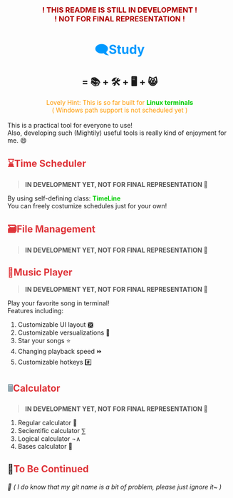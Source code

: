 ### <center><font color=#AF0000>! THIS README IS STILL IN DEVELOPMENT !<br>! NOT FOR FINAL REPRESENTATION !</font></center>

# <center><font color=#0099FF>🗨️Study</font></center>

## <center> =  📚 + 🛠️ + 🖥️ + 😸 </center>

<center>
	<font color=#FF9900>
		Lovely Hint: This is so far built for
			<strong>
				<font color=#00CC00>
					Linux terminals
				</font>
			</strong>
			<br \>
		( Windows path support is not scheduled yet )
	</font>
        <br \>
</center>
<br \>
This is a practical tool for everyone to use!<br \>
Also, developing such (Mightily) useful tools is really kind of enjoyment for me. 😄

## <font color=#DF3439>⌛Time Scheduler</font>

> <font color=#555555>**IN DEVELOPMENT YET, NOT FOR FINAL REPRESENTATION 🤯**</font>

By using self-defining class: <b><font color=#00CC00>TimeLine</font></b><br>
You can freely costumize schedules just for your own!



## <font color=#DF3439>🗃️File Management</font>

> <font color=#555555>**IN DEVELOPMENT YET, NOT FOR FINAL REPRESENTATION 🤯**</font>

## <font color=#DF3439>🎼Music Player</font>

> <font color=#555555>**IN DEVELOPMENT YET, NOT FOR FINAL REPRESENTATION 🤯**</font>

Play your favorite song in terminal!  
Features including:  

1. Customizable UI layout 🆊
2. Customizable versualizations 🎴
3. Star your songs ⭐
4. Changing playback speed ⏩
5. Customizable hotkeys #️⃣

## <font color=#88A0AA>🖩</font><font color=#DF3439>Calculator</font>

> <font color=#555555>**IN DEVELOPMENT YET, NOT FOR FINAL REPRESENTATION 🤯**</font>

1. Regular calculator 🧮
2. Secientific calculator ⅀
3. Logical calculator ¬∧
4. Bases calculator 🐙

## 🧐<font color=#DF3439>To Be Continued</font>


###### 🤔 *( I do know that my git name is a bit of problem, please just ignore it~ )*
